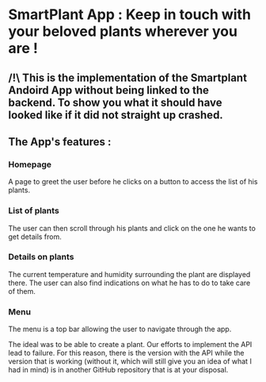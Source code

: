 # SmartPlant App : Keep in touch with your beloved plants wherever you are !

## /!\  This is the implementation of the Smartplant Andoird App without being linked to the backend. To show you what it should have looked like if it did not straight up crashed.

## The App's features :

### Homepage

A page to greet the user before he clicks on a button to access the list of his plants.

### List of plants 

The user can then scroll through his plants and click on the one he wants to get details from.

### Details on plants

The current temperature and humidity surrounding the plant are displayed there. The user can also find 
indications on what he has to do to take care of them.

### Menu

The menu is a top bar allowing the user to navigate through the app.

The ideal was to be able to create a plant. Our efforts to implement the API lead to failure.
For this reason, there is the version with the API while the version that is working (without it, which 
will still give you an idea of what I had in mind) is in another GitHub repository that is at your
disposal.


